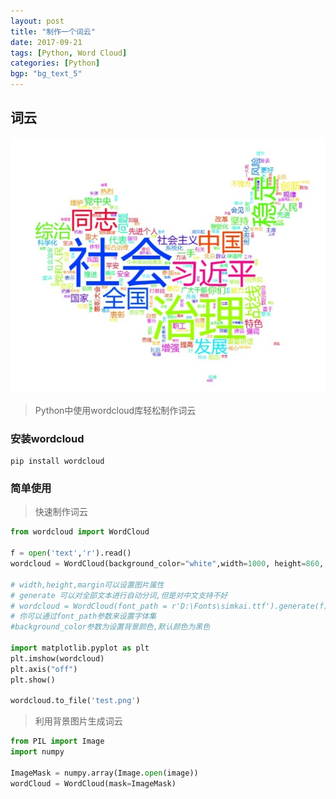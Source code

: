 ```yaml
---
layout: post
title: "制作一个词云"
date: 2017-09-21
tags: [Python, Word Cloud]
categories: [Python]
bgp: "bg_text_5"
---
```


## 词云

![WordCloud](/../static/img/blog/wordscloud/logo.png)  

> Python中使用wordcloud库轻松制作词云

### 安装wordcloud

```
pip install wordcloud
```

### 简单使用

> 快速制作词云

```python
from wordcloud import WordCloud

f = open('text','r').read()
wordcloud = WordCloud(background_color="white",width=1000, height=860, margin=2).generate(f)

# width,height,margin可以设置图片属性
# generate 可以对全部文本进行自动分词,但是对中文支持不好
# wordcloud = WordCloud(font_path = r'D:\Fonts\simkai.ttf').generate(f)
# 你可以通过font_path参数来设置字体集
#background_color参数为设置背景颜色,默认颜色为黑色

import matplotlib.pyplot as plt
plt.imshow(wordcloud)
plt.axis("off")
plt.show()

wordcloud.to_file('test.png')
```

> 利用背景图片生成词云

```python
from PIL import Image
import numpy

ImageMask = numpy.array(Image.open(image))
wordCloud = WordCloud(mask=ImageMask)
```
